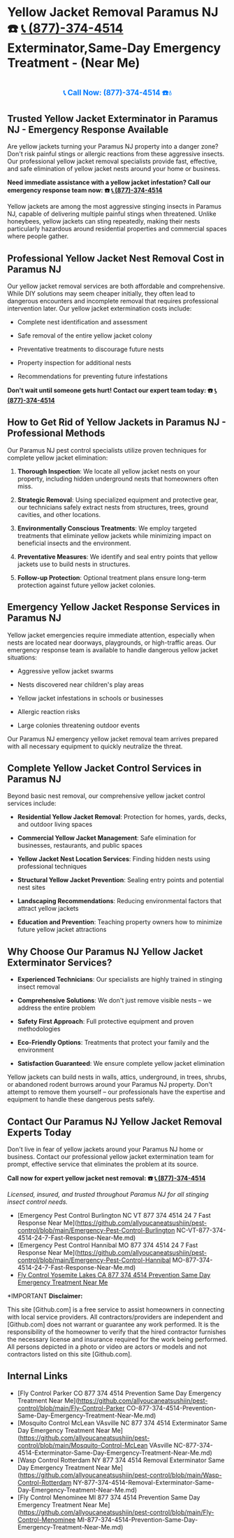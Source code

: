 # Yellow Jacket Removal Paramus NJ ☎️ [📞 (877)-374-4514](https://pest-control-4514.netlify.app) Exterminator,Same-Day Emergency Treatment - (Near Me)
# 

<p align="center" style="font-size: 1.2em; font-weight: bold; margin: 20px 0;">
  <a href="https://pest-control-4514.netlify.app" target="_blank" style="color: #007BFF; text-decoration: none;">📞 Call Now: (877)-374-4514 ☎️💧</a>
</p>

## Trusted Yellow Jacket Exterminator in Paramus NJ - Emergency Response Available

Are yellow jackets turning your Paramus NJ property into a danger zone? Don't risk painful stings or allergic reactions from these aggressive insects. Our professional yellow jacket removal specialists provide fast, effective, and safe elimination of yellow jacket nests around your home or business.

**Need immediate assistance with a yellow jacket infestation? Call our emergency response team now: ☎️ [📞 (877)-374-4514](https://pest-control-4514.netlify.app)**

Yellow jackets are among the most aggressive stinging insects in Paramus NJ, capable of delivering multiple painful stings when threatened. Unlike honeybees, yellow jackets can sting repeatedly, making their nests particularly hazardous around residential properties and commercial spaces where people gather.

## Professional Yellow Jacket Nest Removal Cost in Paramus NJ

Our yellow jacket removal services are both affordable and comprehensive. While DIY solutions may seem cheaper initially, they often lead to dangerous encounters and incomplete removal that requires professional intervention later. Our yellow jacket extermination costs include:

- Complete nest identification and assessment

- Safe removal of the entire yellow jacket colony

- Preventative treatments to discourage future nests

- Property inspection for additional nests

- Recommendations for preventing future infestations

**Don't wait until someone gets hurt! Contact our expert team today: ☎️ [📞 (877)-374-4514](https://pest-control-4514.netlify.app)**

## How to Get Rid of Yellow Jackets in Paramus NJ - Professional Methods

Our Paramus NJ pest control specialists utilize proven techniques for complete yellow jacket elimination:

1. **Thorough Inspection**: We locate all yellow jacket nests on your property, including hidden underground nests that homeowners often miss.

2. **Strategic Removal**: Using specialized equipment and protective gear, our technicians safely extract nests from structures, trees, ground cavities, and other locations.

3. **Environmentally Conscious Treatments**: We employ targeted treatments that eliminate yellow jackets while minimizing impact on beneficial insects and the environment.

4. **Preventative Measures**: We identify and seal entry points that yellow jackets use to build nests in structures.

5. **Follow-up Protection**: Optional treatment plans ensure long-term protection against future yellow jacket colonies.

## Emergency Yellow Jacket Response Services in Paramus NJ

Yellow jacket emergencies require immediate attention, especially when nests are located near doorways, playgrounds, or high-traffic areas. Our emergency response team is available to handle dangerous yellow jacket situations:

- Aggressive yellow jacket swarms

- Nests discovered near children's play areas

- Yellow jacket infestations in schools or businesses

- Allergic reaction risks

- Large colonies threatening outdoor events

Our Paramus NJ emergency yellow jacket removal team arrives prepared with all necessary equipment to quickly neutralize the threat.

## Complete Yellow Jacket Control Services in Paramus NJ

Beyond basic nest removal, our comprehensive yellow jacket control services include:

- **Residential Yellow Jacket Removal**: Protection for homes, yards, decks, and outdoor living spaces

- **Commercial Yellow Jacket Management**: Safe elimination for businesses, restaurants, and public spaces

- **Yellow Jacket Nest Location Services**: Finding hidden nests using professional techniques

- **Structural Yellow Jacket Prevention**: Sealing entry points and potential nest sites

- **Landscaping Recommendations**: Reducing environmental factors that attract yellow jackets

- **Education and Prevention**: Teaching property owners how to minimize future yellow jacket attractions

## Why Choose Our Paramus NJ Yellow Jacket Exterminator Services?

- **Experienced Technicians**: Our specialists are highly trained in stinging insect removal

- **Comprehensive Solutions**: We don't just remove visible nests – we address the entire problem

- **Safety First Approach**: Full protective equipment and proven methodologies

- **Eco-Friendly Options**: Treatments that protect your family and the environment

- **Satisfaction Guaranteed**: We ensure complete yellow jacket elimination

Yellow jackets can build nests in walls, attics, underground, in trees, shrubs, or abandoned rodent burrows around your Paramus NJ property. Don't attempt to remove them yourself – our professionals have the expertise and equipment to handle these dangerous pests safely.

## Contact Our Paramus NJ Yellow Jacket Removal Experts Today

Don't live in fear of yellow jackets around your Paramus NJ home or business. Contact our professional yellow jacket extermination team for prompt, effective service that eliminates the problem at its source.

**Call now for expert yellow jacket nest removal: ☎️ [📞 (877)-374-4514](https://pest-control-4514.netlify.app)**

*Licensed, insured, and trusted throughout Paramus NJ for all stinging insect control needs.*


- [Emergency Pest Control Burlington NC VT 877 374 4514 24 7 Fast Response Near Me](https://github.com/allyoucaneatsushiin/pest-control/blob/main/Emergency-Pest-Control-Burlington NC-VT-877-374-4514-24-7-Fast-Response-Near-Me.md)
- [Emergency Pest Control Hannibal MO 877 374 4514 24 7 Fast Response Near Me](https://github.com/allyoucaneatsushiin/pest-control/blob/main/Emergency-Pest-Control-Hannibal MO-877-374-4514-24-7-Fast-Response-Near-Me.md)
- [Fly Control Yosemite Lakes CA 877 374 4514 Prevention Same Day Emergency Treatment Near Me](https://github.com/allyoucaneatsushiin/pest-control/blob/main/Fly-Control-Yosemite-Lakes-877-374-4514-Prevention-Same-Day-Emergency-Treatment-Near-Me.md)


*IMPORTANT **Disclaimer:**  

This site [Github.com] is a free service to assist homeowners in connecting with local service providers. All contractors/providers are independent and [Github.com] does not warrant or guarantee any work performed. It is the responsibility of the homeowner to verify that the hired contractor furnishes the necessary license and insurance required for the work being performed. All persons depicted in a photo or video are actors or models and not contractors listed on this site [Github.com].


## Internal Links
- [Fly Control Parker CO 877 374 4514 Prevention Same Day Emergency Treatment Near Me](https://github.com/allyoucaneatsushiin/pest-control/blob/main/Fly-Control-Parker CO-877-374-4514-Prevention-Same-Day-Emergency-Treatment-Near-Me.md)
- [Mosquito Control McLean VAsville NC 877 374 4514 Exterminator Same Day Emergency Treatment Near Me](https://github.com/allyoucaneatsushiin/pest-control/blob/main/Mosquito-Control-McLean VAsville NC-877-374-4514-Exterminator-Same-Day-Emergency-Treatment-Near-Me.md)
- [Wasp Control Rotterdam NY 877 374 4514 Removal Exterminator Same Day Emergency Treatment Near Me](https://github.com/allyoucaneatsushiin/pest-control/blob/main/Wasp-Control-Rotterdam NY-877-374-4514-Removal-Exterminator-Same-Day-Emergency-Treatment-Near-Me.md)
- [Fly Control Menominee MI 877 374 4514 Prevention Same Day Emergency Treatment Near Me](https://github.com/allyoucaneatsushiin/pest-control/blob/main/Fly-Control-Menominee MI-877-374-4514-Prevention-Same-Day-Emergency-Treatment-Near-Me.md)
